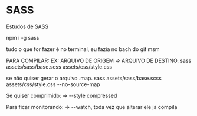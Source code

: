 # SASS
Estudos de SASS

npm i -g sass

tudo o que for fazer é no terminal, eu fazia no bach do git msm

PARA COMPILAR:
EX:
ARQUIVO DE ORIGEM => ARQUIVO DE DESTINO.
sass assets/sass/base.scss assets/css/style.css  

se não quiser gerar o arquivo .map.
sass assets/sass/base.scss assets/css/style.css --no-source-map

Se quiser comprimido: => --style compressed

Para ficar monitorando: => --watch, toda vez que alterar ele ja compila
